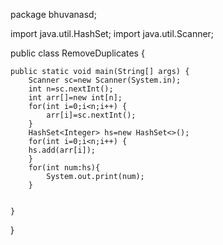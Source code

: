 package bhuvanasd;

import java.util.HashSet;
import java.util.Scanner;

public class RemoveDuplicates {

	public static void main(String[] args) {
		Scanner sc=new Scanner(System.in);
		int n=sc.nextInt();
		int arr[]=new int[n];
		for(int i=0;i<n;i++) {
			arr[i]=sc.nextInt();
		}
		HashSet<Integer> hs=new HashSet<>();
		for(int i=0;i<n;i++) {
		hs.add(arr[i]);
		}
		for(int num:hs){
			System.out.print(num);
		}
		

	}

}
